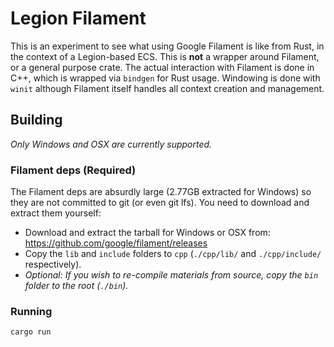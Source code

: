 # Legion Filament

This is an experiment to see what using Google Filament is like from Rust, in
the context of a Legion-based ECS. This is **not** a wrapper around Filament, or
a general purpose crate. The actual interaction with Filament is done in C++,
which is wrapped via `bindgen` for Rust usage. Windowing is done with `winit`
although Filament itself handles all context creation and management.

## Building

_Only Windows and OSX are currently supported._

### Filament deps (Required)

The Filament deps are absurdly large (2.77GB extracted for Windows) so they are
not committed to git (or even git lfs). You need to download and extract them
yourself:

- Download and extract the tarball for Windows or OSX from:
  https://github.com/google/filament/releases
- Copy the `lib` and `include` folders to `cpp` (`./cpp/lib/` and
  `./cpp/include/` respectively).
- _Optional: If you wish to re-compile materials from source, copy the `bin`
  folder to the root (`./bin`)._

### Running

```sh
cargo run
```
